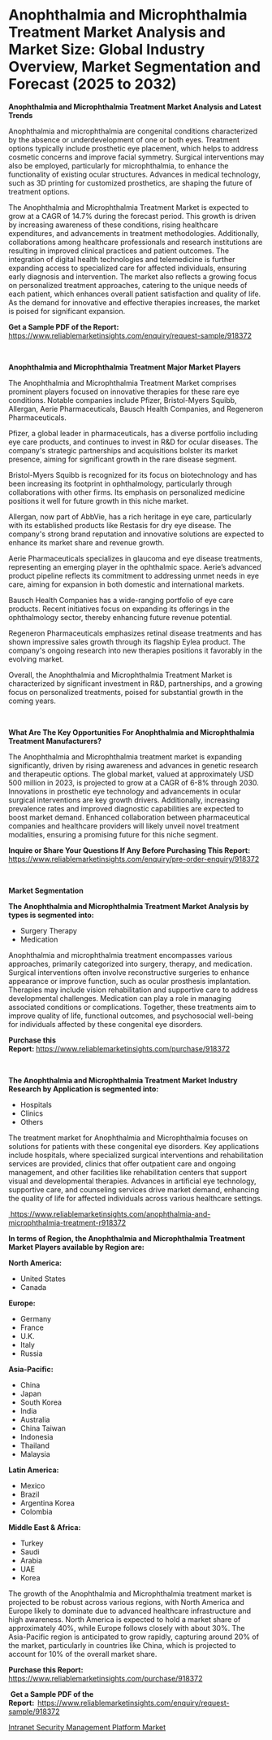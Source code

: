 <p><h1>Anophthalmia and Microphthalmia Treatment Market Analysis and Market Size: Global Industry Overview, Market Segmentation and Forecast (2025 to 2032)</h1></p><p><strong>Anophthalmia and Microphthalmia Treatment Market Analysis and Latest Trends</strong></p>
<p><p>Anophthalmia and microphthalmia are congenital conditions characterized by the absence or underdevelopment of one or both eyes. Treatment options typically include prosthetic eye placement, which helps to address cosmetic concerns and improve facial symmetry. Surgical interventions may also be employed, particularly for microphthalmia, to enhance the functionality of existing ocular structures. Advances in medical technology, such as 3D printing for customized prosthetics, are shaping the future of treatment options.</p><p>The Anophthalmia and Microphthalmia Treatment Market is expected to grow at a CAGR of 14.7% during the forecast period. This growth is driven by increasing awareness of these conditions, rising healthcare expenditures, and advancements in treatment methodologies. Additionally, collaborations among healthcare professionals and research institutions are resulting in improved clinical practices and patient outcomes. The integration of digital health technologies and telemedicine is further expanding access to specialized care for affected individuals, ensuring early diagnosis and intervention. The market also reflects a growing focus on personalized treatment approaches, catering to the unique needs of each patient, which enhances overall patient satisfaction and quality of life. As the demand for innovative and effective therapies increases, the market is poised for significant expansion.</p></p>
<p><strong>Get a Sample PDF of the Report:&nbsp;</strong> <a href="https://www.reliablemarketinsights.com/enquiry/request-sample/918372?utm_campaign=3285&utm_medium=2&utm_source=Github&utm_content=ia&utm_term=07032025&utm_id=anophthalmia-and-microphthalmia-treatment">https://www.reliablemarketinsights.com/enquiry/request-sample/918372</a></p>
<p>&nbsp;</p>
<p><strong>Anophthalmia and Microphthalmia Treatment Major Market Players</strong></p>
<p><p>The Anophthalmia and Microphthalmia Treatment Market comprises prominent players focused on innovative therapies for these rare eye conditions. Notable companies include Pfizer, Bristol-Myers Squibb, Allergan, Aerie Pharmaceuticals, Bausch Health Companies, and Regeneron Pharmaceuticals.</p><p>Pfizer, a global leader in pharmaceuticals, has a diverse portfolio including eye care products, and continues to invest in R&D for ocular diseases. The company's strategic partnerships and acquisitions bolster its market presence, aiming for significant growth in the rare disease segment.</p><p>Bristol-Myers Squibb is recognized for its focus on biotechnology and has been increasing its footprint in ophthalmology, particularly through collaborations with other firms. Its emphasis on personalized medicine positions it well for future growth in this niche market.</p><p>Allergan, now part of AbbVie, has a rich heritage in eye care, particularly with its established products like Restasis for dry eye disease. The company's strong brand reputation and innovative solutions are expected to enhance its market share and revenue growth.</p><p>Aerie Pharmaceuticals specializes in glaucoma and eye disease treatments, representing an emerging player in the ophthalmic space. Aerie’s advanced product pipeline reflects its commitment to addressing unmet needs in eye care, aiming for expansion in both domestic and international markets.</p><p>Bausch Health Companies has a wide-ranging portfolio of eye care products. Recent initiatives focus on expanding its offerings in the ophthalmology sector, thereby enhancing future revenue potential.</p><p>Regeneron Pharmaceuticals emphasizes retinal disease treatments and has shown impressive sales growth through its flagship Eylea product. The company's ongoing research into new therapies positions it favorably in the evolving market.</p><p>Overall, the Anophthalmia and Microphthalmia Treatment Market is characterized by significant investment in R&D, partnerships, and a growing focus on personalized treatments, poised for substantial growth in the coming years.</p></p>
<p>&nbsp;</p>
<p><strong>What Are The Key Opportunities For Anophthalmia and Microphthalmia Treatment Manufacturers?</strong></p>
<p><p>The Anophthalmia and Microphthalmia treatment market is expanding significantly, driven by rising awareness and advances in genetic research and therapeutic options. The global market, valued at approximately USD 500 million in 2023, is projected to grow at a CAGR of 6-8% through 2030. Innovations in prosthetic eye technology and advancements in ocular surgical interventions are key growth drivers. Additionally, increasing prevalence rates and improved diagnostic capabilities are expected to boost market demand. Enhanced collaboration between pharmaceutical companies and healthcare providers will likely unveil novel treatment modalities, ensuring a promising future for this niche segment.</p></p>
<p><strong>Inquire or Share Your Questions If Any Before Purchasing This Report:</strong> <a href="https://www.reliablemarketinsights.com/enquiry/pre-order-enquiry/918372?utm_campaign=3285&utm_medium=2&utm_source=Github&utm_content=ia&utm_term=07032025&utm_id=anophthalmia-and-microphthalmia-treatment">https://www.reliablemarketinsights.com/enquiry/pre-order-enquiry/918372</a></p>
<p>&nbsp;</p>
<p><strong>Market Segmentation</strong></p>
<p><strong>The Anophthalmia and Microphthalmia Treatment Market Analysis by types is segmented into:</strong></p>
<p><ul><li>Surgery Therapy</li><li>Medication</li></ul></p>
<p><p>Anophthalmia and microphthalmia treatment encompasses various approaches, primarily categorized into surgery, therapy, and medication. Surgical interventions often involve reconstructive surgeries to enhance appearance or improve function, such as ocular prosthesis implantation. Therapies may include vision rehabilitation and supportive care to address developmental challenges. Medication can play a role in managing associated conditions or complications. Together, these treatments aim to improve quality of life, functional outcomes, and psychosocial well-being for individuals affected by these congenital eye disorders.</p></p>
<p><strong>Purchase this Report:&nbsp;</strong><a href="https://www.reliablemarketinsights.com/purchase/918372?utm_campaign=3285&utm_medium=2&utm_source=Github&utm_content=ia&utm_term=07032025&utm_id=anophthalmia-and-microphthalmia-treatment">https://www.reliablemarketinsights.com/purchase/918372</a></p>
<p>&nbsp;</p>
<p><strong>The Anophthalmia and Microphthalmia Treatment Market Industry Research by Application is segmented into:</strong></p>
<p><ul><li>Hospitals</li><li>Clinics</li><li>Others</li></ul></p>
<p><p>The treatment market for Anophthalmia and Microphthalmia focuses on solutions for patients with these congenital eye disorders. Key applications include hospitals, where specialized surgical interventions and rehabilitation services are provided, clinics that offer outpatient care and ongoing management, and other facilities like rehabilitation centers that support visual and developmental therapies. Advances in artificial eye technology, supportive care, and counseling services drive market demand, enhancing the quality of life for affected individuals across various healthcare settings.</p></p>
<p><a href="https://www.reliablemarketinsights.com/anophthalmia-and-microphthalmia-treatment-r918372?utm_campaign=3285&utm_medium=2&utm_source=Github&utm_content=ia&utm_term=07032025&utm_id=anophthalmia-and-microphthalmia-treatment">&nbsp;https://www.reliablemarketinsights.com/anophthalmia-and-microphthalmia-treatment-r918372</a></p>
<p><strong>In terms of Region, the Anophthalmia and Microphthalmia Treatment Market Players available by Region are:</strong></p>
<p>
    <p> <strong> North America: </strong>
        <ul>
            <li>United States</li>
            <li>Canada</li>
        </ul>
        </p> 
    <p> <strong> Europe: </strong>
        <ul>
            <li>Germany</li>
            <li>France</li>
            <li>U.K.</li>
            <li>Italy</li>
            <li>Russia</li>
        </ul>
        </p> 
    <p> <strong> Asia-Pacific: </strong>
        <ul>
            <li>China</li>
            <li>Japan</li>
            <li>South Korea</li>
            <li>India</li>
            <li>Australia</li>
            <li>China Taiwan</li>
            <li>Indonesia</li>
            <li>Thailand</li>
            <li>Malaysia</li>
        </ul>
        </p> 
    <p> <strong> Latin America: </strong>
        <ul>
            <li>Mexico</li>
            <li>Brazil</li>
            <li>Argentina Korea</li>
            <li>Colombia</li>
        </ul>
        </p> 
    <p> <strong> Middle East & Africa: </strong>
        <ul>
            <li>Turkey</li>
            <li>Saudi</li>
            <li>Arabia</li>
            <li>UAE</li>
            <li>Korea</li>
        </ul>
    </p>
    </p>
<p><p>The growth of the Anophthalmia and Microphthalmia treatment market is projected to be robust across various regions, with North America and Europe likely to dominate due to advanced healthcare infrastructure and high awareness. North America is expected to hold a market share of approximately 40%, while Europe follows closely with about 30%. The Asia-Pacific region is anticipated to grow rapidly, capturing around 20% of the market, particularly in countries like China, which is projected to account for 10% of the overall market share.</p></p>
<p><strong>Purchase this Report: </strong><a href="https://www.reliablemarketinsights.com/purchase/918372?utm_campaign=3285&utm_medium=2&utm_source=Github&utm_content=ia&utm_term=07032025&utm_id=anophthalmia-and-microphthalmia-treatment">https://www.reliablemarketinsights.com/purchase/918372</a></p>
<p>&nbsp;<strong>Get a Sample PDF of the Report:&nbsp;&nbsp;</strong><a href="https://www.reliablemarketinsights.com/enquiry/request-sample/918372?utm_campaign=3285&utm_medium=2&utm_source=Github&utm_content=ia&utm_term=07032025&utm_id=anophthalmia-and-microphthalmia-treatment">https://www.reliablemarketinsights.com/enquiry/request-sample/918372</a></p>
<p><strong></strong></p>
<p><p><a href="https://github.com/lateshab69/Market-Research-Report-List-1/blob/main/intranet-security-management-platform-market.md?utm_campaign=3285&utm_medium=2&utm_source=Github&utm_content=ia&utm_term=07032025&utm_id=anophthalmia-and-microphthalmia-treatment">Intranet Security Management Platform Market</a></p></p>
